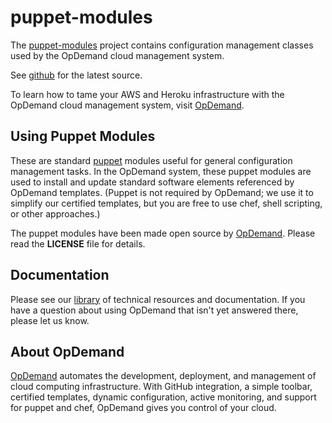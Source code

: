 puppet-modules
==============

The [puppet-modules][1] project contains configuration management classes used
by the OpDemand cloud management system.

See [github][1] for the latest source.

To learn how to tame your AWS and Heroku infrastructure with the
OpDemand cloud management system, visit [OpDemand][2].

Using Puppet Modules
--------------------

These are standard [puppet][3] modules useful for general configuration
management tasks. In the OpDemand system, these puppet modules are used to
install and update standard software elements referenced by OpDemand templates.
(Puppet is not required by OpDemand; we use it to simplify our certified
templates, but you are free to use chef, shell scripting, or other approaches.)

The puppet modules have been made open source by [OpDemand][2]. Please read the
**LICENSE** file for details.

Documentation
-------------

Please see our [library][4] of technical resources and documentation. If
you have a question about using OpDemand that isn't yet answered there, please
let us know.

About OpDemand
--------------
[OpDemand][2] automates the development, deployment, and management of cloud
computing infrastructure. With GitHub integration, a simple toolbar, certified
templates, dynamic configuration, active monitoring, and support for puppet and
chef, OpDemand gives you control of your cloud.

[1]: https://github.com/opdemand/puppet-modules
[2]: http://www.opdemand.com/
[3]: https://puppetlabs.com/
[4]: http://www.opdemand.com/docs/
